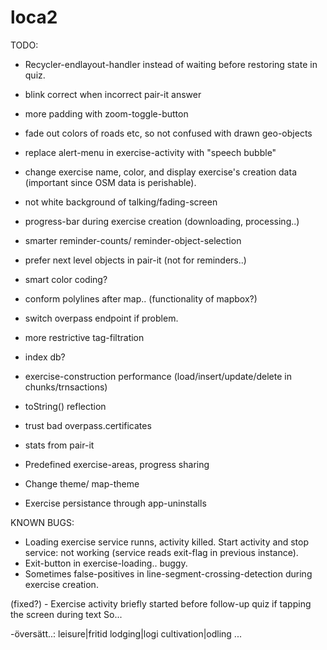 # loca2

TODO:

- Recycler-endlayout-handler instead of waiting before restoring state in quiz.
- blink correct when incorrect pair-it answer
- more padding with zoom-toggle-button
- fade out colors of roads etc, so not confused with drawn geo-objects
- replace alert-menu in exercise-activity with "speech bubble"
- change exercise name, color, and display exercise's creation data (important since OSM data is perishable).
- not white background of talking/fading-screen
- progress-bar during exercise creation (downloading, processing..)
- smarter reminder-counts/ reminder-object-selection
- prefer next level objects in pair-it (not for reminders..)
- smart color coding?
- conform polylines after map.. (functionality of mapbox?)

- switch overpass endpoint if problem.
- more restrictive tag-filtration

- index db?
- exercise-construction performance (load/insert/update/delete in chunks/trnsactions)
- toString() reflection
- trust bad overpass.certificates
- stats from pair-it

- Predefined exercise-areas, progress sharing
- Change theme/ map-theme
- Exercise persistance through app-uninstalls


KNOWN BUGS:
- Loading exercise service runns, activity killed. Start activity and stop service: not working
 (service reads exit-flag in previous instance).
- Exit-button in exercise-loading.. buggy.
- Sometimes false-positives in line-segment-crossing-detection during exercise creation.

(fixed?) - Exercise activity briefly started before follow-up quiz if tapping the screen during text So...




-översätt..:
leisure|fritid
lodging|logi
cultivation|odling
...
